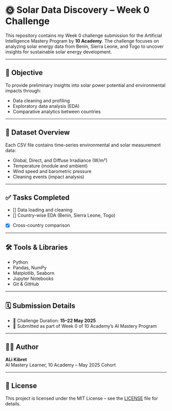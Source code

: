 # 🌞 Solar Data Discovery – Week 0 Challenge

This repository contains my Week 0 challenge submission for the Artificial Intelligence Mastery Program by **10 Academy**. The challenge focuses on analyzing solar energy data from Benin, Sierra Leone, and Togo to uncover insights for sustainable solar energy development.

---

## 🧠 Objective

To provide preliminary insights into solar power potential and environmental impacts through:
- Data cleaning and profiling
- Exploratory data analysis (EDA)
- Comparative analytics between countries

---

## 📂 Dataset Overview

Each CSV file contains time-series environmental and solar measurement data:
- Global, Direct, and Diffuse Irradiance (W/m²)
- Temperature (module and ambient)
- Wind speed and barometric pressure
- Cleaning events (impact analysis)

---

## ✅ Tasks Completed

- [] Data loading and cleaning
- [] Country-wise EDA (Benin, Sierra Leone, Togo)
- [x] Cross-country comparison


---

## 🛠️ Tools & Libraries

- Python
- Pandas, NumPy
- Matplotlib, Seaborn
- Jupyter Notebooks
- Git & GitHub

---

## 🗓️ Submission Details

- 📅 Challenge Duration: **15–22 May 2025**
- 🧪 Submitted as part of Week 0 of 10 Academy’s AI Mastery Program

---

## 👨‍🎓 Author

**ALi Kibret**  
AI Mastery Learner, 10 Academy – May 2025 Cohort  

---

## 📜 License

This project is licensed under the MIT License – see the [LICENSE](LICENSE) file for details.
